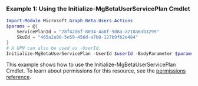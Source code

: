### Example 1: Using the Initialize-MgBetaUserServicePlan Cmdlet
```powershell
Import-Module Microsoft.Graph.Beta.Users.Actions
$params = @{
	ServicePlanId = "28f42d6f-8034-4a0f-9d8a-a218a63b3299"
	SkuId = "465a2a90-5e59-456d-a7b8-127b9fb2e484"
}
# A UPN can also be used as -UserId.
Initialize-MgBetaUserServicePlan -UserId $userId -BodyParameter $params
```
This example shows how to use the Initialize-MgBetaUserServicePlan Cmdlet.
To learn about permissions for this resource, see the [permissions reference](/graph/permissions-reference).
